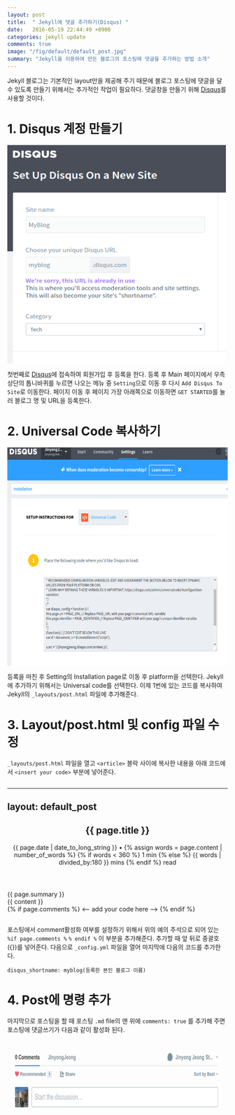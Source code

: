 ```yaml
---
layout: post
title:  " Jekyll에 댓글 추가하기(Disqus) "
date:   2016-05-19 22:44:49 +0900
categories: jekyll update
comments: true
image: "/fig/default/default_post.jpg"
summary: "Jekyll을 이용하여 만든 블로그의 포스팅에 댓글을 추가하는 방법 소개"
---
```


Jekyll 블로그는 기본적인 layout만을 제공해 주기 때문에 블로그 포스팅에 댓글을 달 수 있도록 만들기 위해서는 추가적인 작업이 필요하다. 댓글창을 만들기 위해 [Disqus](https://disqus.com/)를 사용할 것이다. 

# 1. Disqus 계정 만들기
<img align="middle" src="/fig/post/add_comment_to_post/fig1.png" width="500" height="500px">

첫번째로 [Disqus](https://disqus.com/)에 접속하여 회원가입 후 등록을 한다. 등록 후 Main 페이지에서 우측 상단의 톱니바퀴를 누르면 나오는 메뉴 중 `Setting`으로 이동 후 다시 `Add Disqus To Site`로 이동한다. 페이지 이동 후 페이지 가장 아래쪽으로 이동하면 `GET STARTED`를 눌러 블로그 명 및 URL을 등록한다. 


# 2. Universal Code 복사하기
<img align="middle" src="/fig/post/add_comment_to_post/fig2.png" width="800" height="500px">


등록을 마친 후 Setting의 Installation page로 이동 후 platform을 선택한다. Jekyll에 추가하기 위해서는 Universal code를 선택한다. 이제 1번에 있는 코드를 복사하여 Jekyll의 `_layouts/post.html` 파일에 추가해준다. 


# 3. Layout/post.html 및 config 파일 수정


`_layouts/post.html` 파일을 열고 `<article>` 블락 사이에 복사한 내용을 아래 코드에서 `<insert your code>` 부분에 넣어준다. 

```
```
---
layout: default_post
---
<article class="post" itemscope itemtype="http://schema.org/BlogPosting">
  <header class="post-header single-post-header" style="background-image:url('{{ site.url }}{{ page.image }}')">
    <div>
      <h1 class="post-title single-post-title" itemprop="name headline">{{ page.title }}</h1>
      <p class="post-meta single-post-meta">
        <time datetime="{{ page.date | date_to_xmlschema }}" itemprop="datePublished">{{ page.date | date_to_long_string }}</time>
        •
        {% assign words = page.content | number_of_words %}
        {% if words < 360 %}
          1 min
        {% else %}
          {{ words | divided_by:180 }} mins
        {% endif %}
        read
      </p>
    </div>
  </header>
  <div class="wrapper">
    <div class="single-post-summary">
      {{ page.summary }}
    </div>
    <div class="post-content single-post-content" itemprop="articleBody">
      {{ content }}
    </div>
    {% if page.comments %}
        <-- add your code here -->
    {% endif %}
  </div>
</article>


```
```

포스팅에서 comment활성화 여부를 설정하기 위해서 위의 예의 주석으로 되어 있는 `%if page.comments %` `% endif %` 이 부분을 추가해준다. 추가할 때 앞 뒤로 중괄호({})를 넣어준다. 다음으로 `_config.yml` 파일을 열어 마지막에 다음의 코드를 추가한다. 

```
disqus_shortname: myblog(등록한 본인 블로그 이름)
```

# 4. Post에 명령 추가

마지막으로 포스팅을 할 때 포스팅 `.md` file의 맨 위에 `comments: true` 를 추가해 주면 포스팅에 댓글쓰기가 다음과 같이 활성화 된다. 

<img align="middle" src="/fig/post/add_comment_to_post/fig3.png" width="800" height="200px">



